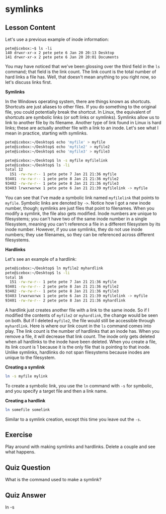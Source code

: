 # symlinks

## Lesson Content

Let's use a previous example of inode information:

```plaintext
pete@icebox:~$ ls -li
140 drwxr-xr-x 2 pete pete 6 Jan 20 20:13 Desktop
141 drwxr-xr-x 2 pete pete 6 Jan 20 20:01 Documents
```

You may have noticed that we've been glossing over the third field in the `ls` command; that field is the link count. The link count is the total number of hard links a file has. Well, that doesn't mean anything to you right now, so let's discuss links first.

**Symlinks**

In the Windows operating system, there are things known as shortcuts. Shortcuts are just aliases to other files. If you do something to the original file, you could potentially break the shortcut. In Linux, the equivalent of shortcuts are symbolic links (or soft links or symlinks). Symlinks allow us to link to another file by its filename. Another type of link found in Linux is hard links; these are actually another file with a link to an inode. Let's see what I mean in practice, starting with symlinks.

```bash
pete@icebox:~/Desktop$ echo 'myfile' > myfile
pete@icebox:~/Desktop$ echo 'myfile2' > myfile2
pete@icebox:~/Desktop$ echo 'myfile3' > myfile3

pete@icebox:~/Desktop$ ln -s myfile myfilelink
pete@icebox:~/Desktop$ ls -li
total 12
  151 -rw-rw-r-- 1 pete pete 7 Jan 21 21:36 myfile
93401 -rw-rw-r-- 1 pete pete 8 Jan 21 21:36 myfile2
93402 -rw-rw-r-- 1 pete pete 8 Jan 21 21:36 myfile3
93403 lrwxrwxrwx 1 pete pete 6 Jan 21 21:39 myfilelink -> myfile
```

You can see that I've made a symbolic link named `myfilelink` that points to `myfile`. Symbolic links are denoted by `->`. Notice how I got a new inode number, though; symlinks are just files that point to filenames. When you modify a symlink, the file also gets modified. Inode numbers are unique to filesystems; you can't have two of the same inode number in a single filesystem, meaning you can't reference a file in a different filesystem by its inode number. However, if you use symlinks, they do not use inode numbers; they use filenames, so they can be referenced across different filesystems.

**Hardlinks**

Let's see an example of a hardlink:

```bash
pete@icebox:~/Desktop$ ln myfile2 myhardlink
pete@icebox:~/Desktop$ ls -li
total 16
  151 -rw-rw-r-- 1 pete pete 7 Jan 21 21:36 myfile
93401 -rw-rw-r-- 2 pete pete 8 Jan 21 21:36 myfile2
93402 -rw-rw-r-- 1 pete pete 8 Jan 21 21:36 myfile3
93403 lrwxrwxrwx 1 pete pete 6 Jan 21 21:39 myfilelink -> myfile
93401 -rw-rw-r-- 2 pete pete 8 Jan 21 21:36 myhardlink
```

A hardlink just creates another file with a link to the same inode. So if I modified the contents of `myfile2` or `myhardlink`, the change would be seen on both. But if I deleted `myfile2`, the file would still be accessible through `myhardlink`. Here is where our link count in the `ls` command comes into play. The link count is the number of hardlinks that an inode has. When you remove a file, it will decrease that link count. The inode only gets deleted when all hardlinks to the inode have been deleted. When you create a file, its link count is 1 because it is the only file that is pointing to that inode. Unlike symlinks, hardlinks do not span filesystems because inodes are unique to the filesystem.

**Creating a symlink**

```bash
ln -s myfile mylink
```

To create a symbolic link, you use the `ln` command with `-s` for symbolic, and you specify a target file and then a link name.

**Creating a hardlink**

```bash
ln somefile somelink
```

Similar to a symlink creation, except this time you leave out the `-s`.

## Exercise

Play around with making symlinks and hardlinks. Delete a couple and see what happens.

## Quiz Question

What is the command used to make a symlink?

## Quiz Answer

ln -s
